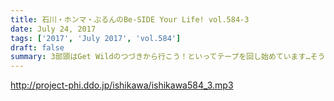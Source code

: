 ```yaml
---
title: 石川・ホンマ・ぶるんのBe-SIDE Your Life! vol.584-3
date: July 24, 2017
tags: ['2017', 'July 2017', 'vol.584']
draft: false
summary: 3部頭はGet Wildのつづきから行こう！といってテープを回し始めています…そうだったはずです。MIURA
---
```


http://project-phi.ddo.jp/ishikawa/ishikawa584_3.mp3
